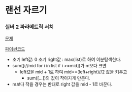 # 랜선 자르기
### 실버 2 파라메트릭 서치
[문제](https://www.acmicpc.net/problem/1654)

[파이썬코드](1654.py)

- 초기 left값: 0 초기 right값 : max(list)로 하여 이분탐색한다.
- sum([i//mid for i in list if i >=mid])가 m보다 크면 
  - left값을 mid + 1로 하여 mid==(left+right)//2 값을 키우고
    - sum([...])의 값이 작아지게 만든다.
- m보다 작을 경우는 반대로 right 값을 mid - 1로 바꾼다.